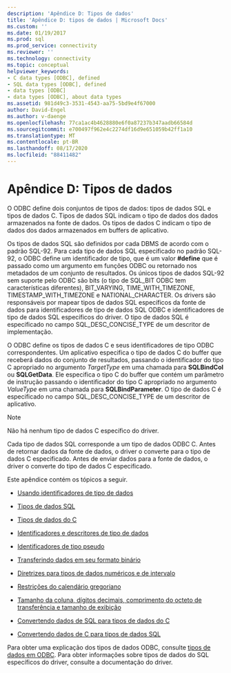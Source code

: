 ```yaml
---
description: 'Apêndice D: Tipos de dados'
title: 'Apêndice D: tipos de dados | Microsoft Docs'
ms.custom: ''
ms.date: 01/19/2017
ms.prod: sql
ms.prod_service: connectivity
ms.reviewer: ''
ms.technology: connectivity
ms.topic: conceptual
helpviewer_keywords:
- C data types [ODBC], defined
- SQL data types [ODBC], defined
- data types [ODBC]
- data types [ODBC], about data types
ms.assetid: 981d49c3-3531-4543-aa75-5bd9e4f67000
author: David-Engel
ms.author: v-daenge
ms.openlocfilehash: 77ca1ac4b4628880e6f0a87237b347aadb66584d
ms.sourcegitcommit: e700497f962e4c2274df16d9e651059b42ff1a10
ms.translationtype: MT
ms.contentlocale: pt-BR
ms.lasthandoff: 08/17/2020
ms.locfileid: "88411482"
---
```

# <a name="appendix-d-data-types"></a>Apêndice D: Tipos de dados
O ODBC define dois conjuntos de tipos de dados: tipos de dados SQL e tipos de dados C. Tipos de dados SQL indicam o tipo de dados dos dados armazenados na fonte de dados. Os tipos de dados C indicam o tipo de dados dos dados armazenados em buffers de aplicativo.  
  
 Os tipos de dados SQL são definidos por cada DBMS de acordo com o padrão SQL-92. Para cada tipo de dados SQL especificado no padrão SQL-92, o ODBC define um identificador de tipo, que é um valor **#define** que é passado como um argumento em funções ODBC ou retornado nos metadados de um conjunto de resultados. Os únicos tipos de dados SQL-92 sem suporte pelo ODBC são bits (o tipo de SQL_BIT ODBC tem características diferentes), BIT_VARYING, TIME_WITH_TIMEZONE, TIMESTAMP_WITH_TIMEZONE e NATIONAL_CHARACTER. Os drivers são responsáveis por mapear tipos de dados SQL específicos da fonte de dados para identificadores de tipo de dados SQL ODBC e identificadores de tipo de dados SQL específicos do driver. O tipo de dados SQL é especificado no campo SQL_DESC_CONCISE_TYPE de um descritor de implementação.  
  
 O ODBC define os tipos de dados C e seus identificadores de tipo ODBC correspondentes. Um aplicativo especifica o tipo de dados C do buffer que receberá dados do conjunto de resultados, passando o identificador do tipo C apropriado no argumento *TargetType* em uma chamada para **SQLBindCol** ou **SQLGetData**. Ele especifica o tipo C do buffer que contém um parâmetro de instrução passando o identificador do tipo C apropriado no argumento *ValueType* em uma chamada para **SQLBindParameter**. O tipo de dados C é especificado no campo SQL_DESC_CONCISE_TYPE de um descritor de aplicativo.  
  
> [!NOTE]  
>  Não há nenhum tipo de dados C específico do driver.  
  
 Cada tipo de dados SQL corresponde a um tipo de dados ODBC C. Antes de retornar dados da fonte de dados, o driver o converte para o tipo de dados C especificado. Antes de enviar dados para a fonte de dados, o driver o converte do tipo de dados C especificado.  
  
 Este apêndice contém os tópicos a seguir.  
  
-   [Usando identificadores de tipo de dados](../../../odbc/reference/appendixes/using-data-type-identifiers.md)  
  
-   [Tipos de dados SQL](../../../odbc/reference/appendixes/sql-data-types.md)  
  
-   [Tipos de dados do C](../../../odbc/reference/appendixes/c-data-types.md)  
  
-   [Identificadores e descritores de tipo de dados](../../../odbc/reference/appendixes/data-type-identifiers-and-descriptors.md)  
  
-   [Identificadores de tipo pseudo](../../../odbc/reference/appendixes/pseudo-type-identifiers.md)  
  
-   [Transferindo dados em seu formato binário](../../../odbc/reference/appendixes/transferring-data-in-its-binary-form.md)  
  
-   [Diretrizes para tipos de dados numéricos e de intervalo](../../../odbc/reference/appendixes/guidelines-for-interval-and-numeric-data-types.md)  
  
-   [Restrições do calendário gregoriano](../../../odbc/reference/appendixes/constraints-of-the-gregorian-calendar.md)  
  
-   [Tamanho da coluna, dígitos decimais, comprimento do octeto de transferência e tamanho de exibição](../../../odbc/reference/appendixes/column-size-decimal-digits-transfer-octet-length-and-display-size.md)  
  
-   [Convertendo dados de SQL para tipos de dados do C](../../../odbc/reference/appendixes/converting-data-from-sql-to-c-data-types.md)  
  
-   [Convertendo dados de C para tipos de dados SQL](../../../odbc/reference/appendixes/converting-data-from-c-to-sql-data-types.md)  
  
 Para obter uma explicação dos tipos de dados ODBC, consulte [tipos de dados em ODBC](../../../odbc/reference/develop-app/data-types-in-odbc.md). Para obter informações sobre tipos de dados do SQL específicos do driver, consulte a documentação do driver.
